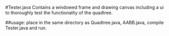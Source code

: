 #Tester.java
Contains a windowed frame and drawing canvas including a ui to thoroughly test the functionality of the quadtree.

##usage:
place in the same directory as Quadtree.java, AABB.java, compile Tester.java and run.
